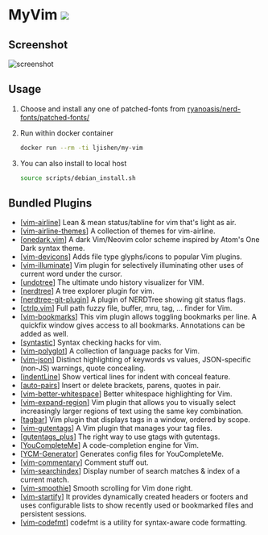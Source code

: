 # MyVim [![](https://images.microbadger.com/badges/version/ljishen/my-vim:1.3.svg)](https://microbadger.com/images/ljishen/my-vim:1.3)

## Screenshot

![screenshot](https://user-images.githubusercontent.com/468515/71551293-d3004700-2998-11ea-8b9b-54cb4f062966.png)


## Usage

1. Choose and install any one of patched-fonts from [ryanoasis/nerd-fonts/patched-fonts/](https://github.com/ryanoasis/nerd-fonts/tree/master/patched-fonts)

2. Run within docker container
   ```bash
   docker run --rm -ti ljishen/my-vim
   ```

3. You can also install to local host
   ```bash
   source scripts/debian_install.sh
   ```


## Bundled Plugins

- [[vim-airline](https://github.com/vim-airline/vim-airline)] Lean & mean status/tabline for vim that's light as air.
- [[vim-airline-themes](https://github.com/vim-airline/vim-airline-themes)] A collection of themes for vim-airline.
- [[onedark.vim](https://github.com/joshdick/onedark.vim)] A dark Vim/Neovim color scheme inspired by Atom's One Dark syntax theme.
- [[vim-devicons](https://github.com/ryanoasis/vim-devicons)] Adds file type glyphs/icons to popular Vim plugins.
- [[vim-illuminate](https://github.com/RRethy/vim-illuminate)] Vim plugin for selectively illuminating other uses of current word under the cursor.
- [[undotree](https://github.com/mbbill/undotree)] The ultimate undo history visualizer for VIM.
- [[nerdtree](https://github.com/scrooloose/nerdtree)] A tree explorer plugin for vim.
- [[nerdtree-git-plugin](https://github.com/Xuyuanp/nerdtree-git-plugin)] A plugin of NERDTree showing git status flags.
- [[ctrlp.vim](https://github.com/ctrlpvim/ctrlp.vim)] Full path fuzzy file, buffer, mru, tag, ... finder for Vim.
- [[vim-bookmarks](https://github.com/MattesGroeger/vim-bookmarks)] This vim plugin allows toggling bookmarks per line. A quickfix window gives access to all bookmarks. Annotations can be added as well.
- [[syntastic](https://github.com/vim-syntastic/syntastic)] Syntax checking hacks for vim.
- [[vim-polyglot](https://github.com/sheerun/vim-polyglot)] A collection of language packs for Vim.
- [[vim-json](https://github.com/elzr/vim-json)] Distinct highlighting of keywords vs values, JSON-specific (non-JS) warnings, quote concealing.
- [[indentLine](https://github.com/Yggdroot/indentLine)] Show vertical lines for indent with conceal feature.
- [[auto-pairs](https://github.com/jiangmiao/auto-pairs)] Insert or delete brackets, parens, quotes in pair.
- [[vim-better-whitespace](https://github.com/ntpeters/vim-better-whitespace)] Better whitespace highlighting for Vim.
- [[vim-expand-region](https://github.com/terryma/vim-expand-region)] Vim plugin that allows you to visually select increasingly larger regions of text using the same key combination.
- [[tagbar](https://github.com/majutsushi/tagbar)] Vim plugin that displays tags in a window, ordered by scope.
- [[vim-gutentags](https://github.com/ludovicchabant/vim-gutentags)] A Vim plugin that manages your tag files.
- [[gutentags_plus](https://github.com/skywind3000/gutentags_plus)] The right way to use gtags with gutentags.
- [[YouCompleteMe](https://github.com/Valloric/YouCompleteMe)] A code-completion engine for Vim.
- [[YCM-Generator](https://github.com/rdnetto/YCM-Generator)] Generates config files for YouCompleteMe.
- [[vim-commentary](https://github.com/tpope/vim-commentary)] Comment stuff out.
- [[vim-searchindex](https://github.com/google/vim-searchindex)] Display number of search matches & index of a current match.
- [[vim-smoothie](https://github.com/psliwka/vim-smoothie)] Smooth scrolling for Vim done right.
- [[vim-startify](https://github.com/mhinz/vim-startify)] It provides dynamically created headers or footers and uses configurable lists to show recently used or bookmarked files and persistent sessions.
- [[vim-codefmt](https://github.com/google/vim-codefmt)] codefmt is a utility for syntax-aware code formatting.
